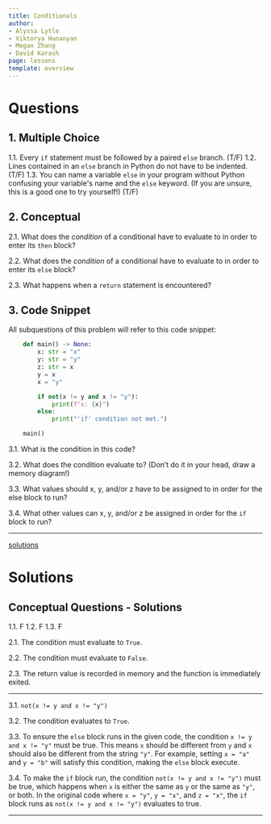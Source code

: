 ```yaml
---
title: Conditionals 
author:
- Alyssa Lytle
- Viktorya Hunanyan
- Megan Zhang
- David Karash
page: lessons
template: overview
---
```


# Questions

## 1. Multiple Choice

1.1. Every `if` statement must be followed by a paired `else` branch. (T/F)
1.2. Lines contained in an `else` branch in Python do not have to be indented. (T/F)
1.3. You can name a variable `else` in your program without Python confusing your variable's name and the `else` keyword. (If you are unsure, this is a good one to try yourself!) (T/F)

<!-- 
## 2. Inputting a Value

 All subquestions of this problem will refer to this code snippet:

        x: int = int(input("Pick a number: "))
        y: int = 10
        z: int = 2
        x = x - 1
        if x < 10:
            print("A")
        else:
            if (x % z) == 0:
                print ("B")
        if x == (y + z):
            print("C")
        else: 
            print("D")

For the following subquestions, answer with a valid input value for `x` that would cause the given letter to print. It is OK for your input to cause other letters to print as well.
If there is no such value, write "Unreachable".

4.1 `A`

4.2 `B`

4.3 `C`

4.4 `D`

Now, answer with a valid input value for `x` that
would cause the *exact* given letter(s) to print (no other letters). 
If there is no such value, write "Unreachable".  
4.5 

`A` <br>
`C`

4.6 

`B` <br>
`C`


4.7 

`C`


4.8 

`D` -->

<!-- 
5. Write the format of a conditional using the following:
You might not need to use all and can use any multiple times: `if`, `else`, `==`, `<condition>`, `False`, `True`, `<do something>`.

6. Write the format of a conditional using the following:
You might not need to use all and can use any multiple times: `while`, `<condition>`, `==`, `False`, `True`, `<do something>`. -->


## 2. Conceptual 

2.1. What does the *condition* of a conditional have to evaluate to in order to enter its `then` block?

2.2. What does the *condition* of a conditional have to evaluate to in order to enter its `else` block?

2.3. What happens when a `return` statement is encountered?

<!-- ## 3. Code Snippet 1

All subquestions of this problem will refer to this pseudo code snippet:

```
    if <condition1>:
        <do_something> # then block
    elif <condition2>:
        <do_something> # elif block
    else:
        <do_something> # else block
```

3.1. From the general format of a conditional with an `elif` block, what needs to be True and/or False in order for the `elif` block to evaluate?

3.2. Is `<condition1>` not being met the same as having `if <condition1> == False:`? -->

## 3. Code Snippet 

All subquestions of this problem will refer to this code snippet:

```python
    def main() -> None: 
        x: str = "x"
        y: str = "y"
        z: str = x
        y = x
        x = "y"

        if not(x != y and x != "y"):
            print(f"x: {x}")
        else:
            print("'if' condition not met.")

    main()
```

3.1. What is the condition in this code?

3.2. What does the condition evaluate to? (Don’t do it in your head, draw a memory diagram!)

3.3. What values should x, y, and/or z have to be assigned to in order for the else block to run?

3.4. What other values can x, y, and/or z be assigned in order for the `if` block to run?

---


[solutions](#conceptual-solutions)

# Solutions 

## Conceptual Questions - Solutions

1.1. F
1.2. F
1.3. F

<!-- 4. 
    
    4.1 Any value < 11

    4.2 Any value >= 11 and odd. (Since `x % z == 0` must be True and `z` is 2, this means `x - 1` must be even.)

    4.3 13

    4.4 Any value != 13

    4.5 Unreachable

    4.6 13

    4.7 Unreachable

    4.8 Any value >= 11 and even -->
<!-- 
5. 
```python
    if <condition> == True:
        <do_something>
    else:
        <do_something>
```
OR
```python
    if <condition>:
        <do_something>
    else:
        <do_something>
```

6. 
```python
    while <condition> == True:
        <do_something>
```
OR
```python
    while <condition>:
        <do_something>
``` -->

2.1. The condition must evaluate to `True`.


2.2. The condition must evaluate to `False`.

2.3. The return value is recorded in memory and the function is immediately exited.
<!-- 
3.1. `<condition1>` must not be met (condition should evaluate to `False`) AND `<condition2>` must be met (condition should evaluate to `True`).

3.2. In this case, yes. If we had something like this:
```python
if ("hello" == "hello") == False:
```
the `<condition>` in this case would be everything in between the `if` and the `:`. In the pseudo-code, we are separating the `<condition>` to be separate from the rest (`== False`), while in real code the condition is always everything after the `if` and before the `:`. -->

---

3.1. `not(x != y and x != "y")`

3.2. The condition evaluates to `True`.

3.3. To ensure the `else` block runs in the given code, the condition `x != y and x != "y"` must be true. This means `x` should be different from `y` and `x` should also be different from the string `"y"`. For example, setting `x = "a"` and `y = "b"` will satisfy this condition, making the `else` block execute.

3.4. To make the `if` block run, the condition `not(x != y and x != "y")` must be true, which happens when `x` is either the same as `y` or the same as `"y"`, or both. In the original code where `x = "y"`, `y = "x"`, and `z = "x"`, the `if` block runs as `not(x != y and x != "y")` evaluates to true.

---